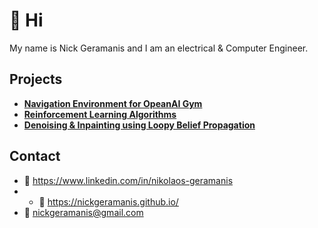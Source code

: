 # :wave: Hi

My name is Nick Geramanis and I am an electrical & Computer Engineer.

## Projects

- [**Navigation Environment for OpeanAI Gym**](https://nickgeramanis.github.io/gym-navigation)
- [**Reinforcement Learning Algorithms**](https://nickgeramanis.github.io/rl-algorithms)
- [**Denoising & Inpainting using Loopy Belief Propagation**](https://nickgeramanis.github.io/denoising-inpainting-lbp)

## Contact
- :link: https://www.linkedin.com/in/nikolaos-geramanis
- - :link: https://nickgeramanis.github.io/
- :email: nickgeramanis@gmail.com
